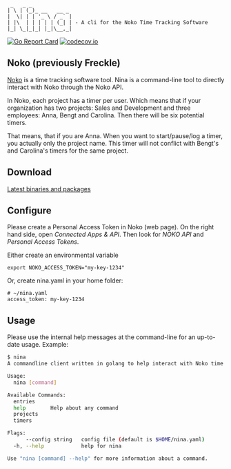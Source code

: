 ```
 _   _ _
| \ | (_)_ __   __ _
|  \| | | '_ \ / _` |
| |\  | | | | | (_| | - A cli for the Noko Time Tracking Software
|_| \_|_|_| |_|\__,_|
```

[![Go Report Card](https://goreportcard.com/badge/github.com/Raphexion/nina)](https://goreportcard.com/report/github.com/Raphexion/nina)
[![codecov.io](https://codecov.io/gh/Raphexion/nina/coverage.svg?branch=master)](https://codecov.io/gh/Raphexion/nina?branch=master)

## Noko (previously Freckle)

[Noko](https://nokotime.com/) is a time tracking software tool.
Nina is a command-line tool to directly interact with Noko through the Noko API.

In Noko, each project has a timer per user.
Which means that if your organization has two projects: Sales and Development and three employees: Anna, Bengt and Carolina.
Then there will be six potential timers.

That means, that if you are Anna. When you want to start/pause/log a timer, you actually only the project name.
This timer will not conflict with Bengt's and Carolina's timers for the same project.

## Download

[Latest binaries and packages](https://github.com/Raphexion/nina/releases/latest)

## Configure

Please create a Personal Access Token in Noko (web page).
On the right hand side, open *Connected Apps & API*.
Then look for *NOKO API* and *Personal Access Tokens*.

Either create an environmental variable

```
export NOKO_ACCESS_TOKEN="my-key-1234"
```

Or, create nina.yaml in your home folder:

```
# ~/nina.yaml
access_token: my-key-1234
```

## Usage

Please use the internal help messages at the command-line for an up-to-date usage. Example:

```sh
$ nina
A commandline client written in golang to help interact with Noko time tracker

Usage:
  nina [command]

Available Commands:
  entries
  help        Help about any command
  projects
  timers

Flags:
      --config string   config file (default is $HOME/nina.yaml)
  -h, --help            help for nina

Use "nina [command] --help" for more information about a command.
```
